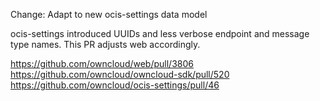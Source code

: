 Change: Adapt to new ocis-settings data model

ocis-settings introduced UUIDs and less verbose endpoint and message type names. This PR adjusts web accordingly.

https://github.com/owncloud/web/pull/3806
https://github.com/owncloud/owncloud-sdk/pull/520
https://github.com/owncloud/ocis-settings/pull/46
